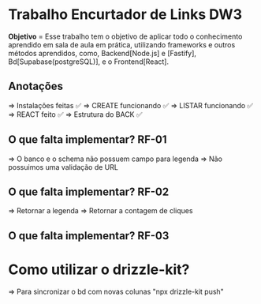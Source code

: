 # Trabalho Encurtador de Links DW3
**Objetivo** = Esse trabalho tem o objetivo de aplicar todo o conhecimento aprendido em sala de aula em prática, utilizando frameworks e outros métodos aprendidos, como, Backend[Node.js] e [Fastify], Bd[Supabase(postgreSQL)], e o Frontend[React].



## Anotações 
=> Instalações feitas ✅
=> CREATE funcionando ✅
=> LISTAR funcionando ✅
=> REACT feito ✅
=> Estrutura do BACK ✅

## O que falta implementar? RF-01
=> O banco e o schema não possuem campo para legenda
=> Não possuimos uma validação de URL

## O que falta implementar? RF-02
=> Retornar a legenda 
=> Retornar a contagem de cliques

## O que falta implementar? RF-03

# Como utilizar o drizzle-kit?
=> Para sincronizar o bd com novas colunas 
"npx drizzle-kit push"
